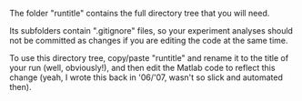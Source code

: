 The folder "runtitle" contains the full directory tree that you will need.

Its subfolders contain ".gitignore" files, so your experiment analyses should not be committed as changes if you are editing the code at the same time.

To use this directory tree, copy/paste "runtitle" and rename it to the title of your run (well, obviously!), and then edit the Matlab code to reflect this change (yeah, I wrote this back in '06/'07, wasn't so slick and automated then).
